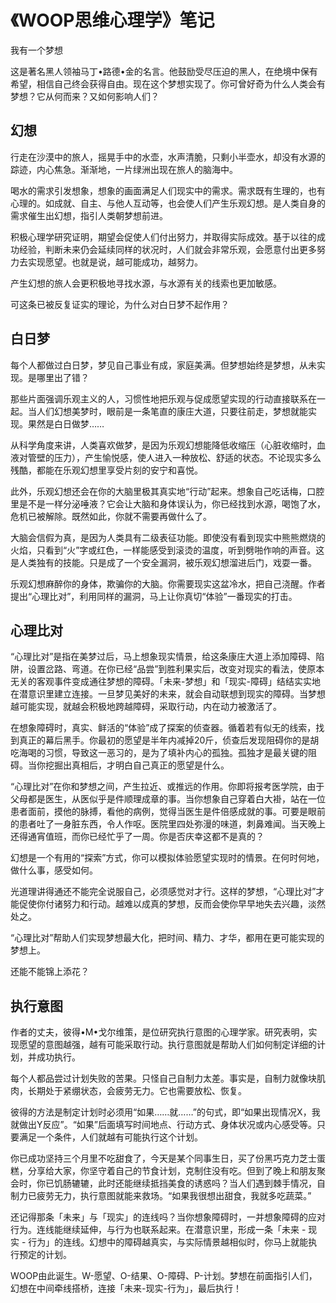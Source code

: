 # 《WOOP思维心理学》笔记

我有一个梦想

这是著名黑人领袖马丁•路德•金的名言。他鼓励受尽压迫的黑人，在绝境中保有希望，相信自己终会获得自由。现在这个梦想实现了。你可曾好奇为什么人类会有梦想？它从何而来？又如何影响人们？

## 幻想

行走在沙漠中的旅人，摇晃手中的水壶，水声清脆，只剩小半壶水，却没有水源的踪迹，内心焦急。渐渐地，一片绿洲出现在旅人的脑海中。

喝水的需求引发想象，想象的画面满足人们现实中的需求。需求既有生理的，也有心理的。如成就、自主、与他人互动等，也会使人们产生乐观幻想。是人类自身的需求催生出幻想，指引人类朝梦想前进。

积极心理学研究证明，期望会促使人们付出努力，并取得实际成效。基于以往的成功经验，判断未来仍会延续同样的状况时，人们就会非常乐观，会愿意付出更多努力去实现愿望。也就是说，越可能成功，越努力。

产生幻想的旅人会更积极地寻找水源，与水源有关的线索也更加敏感。

可这条已被反复证实的理论，为什么对白日梦不起作用？

## 白日梦

每个人都做过白日梦，梦见自己事业有成，家庭美满。但梦想始终是梦想，从未实现。是哪里出了错？

那些片面强调乐观主义的人，习惯性地把乐观与促成愿望实现的行动直接联系在一起。当人们幻想美梦时，眼前是一条笔直的康庄大道，只要往前走，梦想就能实现。果然是白日做梦……

从科学角度来讲，人类喜欢做梦，是因为乐观幻想能降低收缩压（心脏收缩时，血液对管壁的压力），产生愉悦感，使人进入一种放松、舒适的状态。不论现实多么残酷，都能在乐观幻想里享受片刻的安宁和喜悦。

此外，乐观幻想还会在你的大脑里极其真实地“行动”起来。想象自己吃话梅，口腔里是不是一样分泌唾液？它会让大脑和身体误认为，你已经找到水源，喝饱了水，危机已被解除。既然如此，你就不需要再做什么了。

大脑会信假为真，是因为人类具有二级表征功能。即使没有看到现实中熊熊燃烧的火焰，只看到“火”字或红色，一样能感受到滚烫的温度，听到劈啪作响的声音。这是人类独有的技能。只是成了一个安全漏洞，被乐观幻想溜进后门，戏耍一番。

乐观幻想麻醉你的身体，欺骗你的大脑。你需要现实这盆冷水，把自己浇醒。作者提出“心理比对”，利用同样的漏洞，马上让你真切“体验”一番现实的打击。

## 心理比对

“心理比对”是指在美梦过后，马上想象现实情景，给这条康庄大道上添加障碍、陷阱，设置岔路、弯道。在你已经“品尝”到胜利果实后，改变对现实的看法，使原本无关的客观事件变成通往梦想的障碍。「未来-梦想」和「现实-障碍」结结实实地在潜意识里建立连接。一旦梦见美好的未来，就会自动联想到现实的障碍。当梦想越可能实现，就越会积极地跨越障碍，采取行动，内在动力被激活了。

在想象障碍时，真实、鲜活的“体验”成了探案的侦查器。循着若有似无的线索，找到真正的幕后黑手。你最初的愿望是半年内减掉20斤，侦查后发现阻碍你的是胡吃海喝的习惯，导致这一恶习的，是为了填补内心的孤独。孤独才是最关键的阻碍。当你挖掘出真相后，才明白自己真正的愿望是什么。

   “心理比对”在你和梦想之间，产生拉近、或推远的作用。你即将报考医学院，由于父母都是医生，从医似乎是件顺理成章的事。当你想象自己穿着白大褂，站在一位患者面前，摸他的脉搏，看他的病例，觉得当医生是件倍感成就的事。可要是眼前的患者吐了一身脏东西，令人作呕。医院里四处弥漫的味道，刺鼻难闻。当天晚上还得通宵值班，而你已经忙乎了一周。你是否庆幸这都不是真的？

   幻想是一个有用的“探索”方式，你可以模拟体验愿望实现时的情景。在何时何地，做什么事，感受如何。

  光道理讲得通还不能完全说服自己，必须感觉对才行。这样的梦想，“心理比对”才能促使你付诸努力和行动。越难以成真的梦想，反而会使你早早地失去兴趣，淡然处之。

“心理比对”帮助人们实现梦想最大化，把时间、精力、才华，都用在更可能实现的梦想上。

还能不能锦上添花？

## 执行意图

作者的丈夫，彼得•M•戈尔维策，是位研究执行意图的心理学家。研究表明，实现愿望的意图越强，越有可能采取行动。执行意图就是帮助人们如何制定详细的计划，并成功执行。

每个人都品尝过计划失败的苦果。只怪自己自制力太差。事实是，自制力就像块肌肉，长期处于紧绷状态，会疲劳无力。它也需要放松、恢复。

彼得的方法是制定计划时必须用“如果……就……”的句式，即“如果出现情况X，我就做出Y反应”。“如果”后面填写时间地点、行动方式、身体状况或内心感受等。只要满足一个条件，人们就越有可能执行这个计划。

你已成功坚持三个月里不吃甜食了，今天是某个同事生日，买了份黑巧克力芝士蛋糕，分享给大家，你坚守着自己的节食计划，克制住没有吃。但到了晚上和朋友聚会时，你已饥肠辘辘，此时还能继续抵挡美食的诱惑吗？当人们遇到棘手情况，自制力已疲劳无力，执行意图就能来救场。“如果我很想出甜食，我就多吃蔬菜。”

还记得那条「未来」与「现实」的连线吗？当你想象障碍时，一并想象障碍的应对行为。连线能继续延伸，与行为也联系起来。在潜意识里，形成一条「未来 - 现实 - 行为」的连线。幻想中的障碍越真实，与实际情景越相似时，你马上就能执行预定的计划。

WOOP由此诞生。W-愿望、O-结果、O-障碍、P-计划。梦想在前面指引人们，幻想在中间牵线搭桥，连接「未来-现实-行为」，最后执行！
